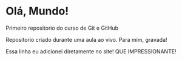 # Olá, Mundo!
 Primeiro repositorio do curso de Git e GitHub

Repositorio criado durante uma aula ao vivo. Para mim, gravada!

Essa linha eu adicionei diretamente no site! QUE IMPRESSIONANTE!
